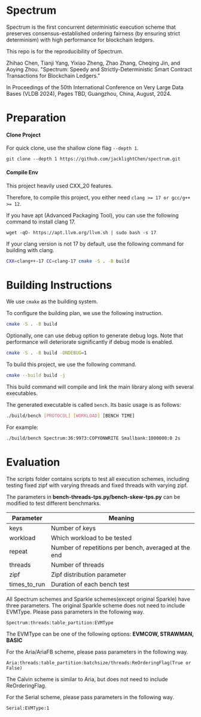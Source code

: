 # Spectrum

Spectrum is the first concurrent deterministic execution scheme that preserves consensus-established ordering fairness (by ensuring strict determinism) with high performance for blockchain ledgers.

This repo is for the reproducibility of Spectrum.

Zhihao Chen, Tianji Yang, Yixiao Zheng, Zhao Zhang, Cheqing Jin, and Aoying Zhou. "Spectrum: Speedy and Strictly-Deterministic Smart Contract Transactions for Blockchain Ledgers."

In Proceedings of the 50th International Conference on Very Large Data Bases (VLDB 2024), Pages TBD, Guangzhou, China, August, 2024.


# Preparation
#### Clone Project
For quick clone, use the shallow clone flag `--depth 1`.

```
git clone --depth 1 https://github.com/jacklightChen/spectrum.git
```
#### Compile Env
This project heavily used CXX_20 features. 

Therefore, to compile this project, you either need `clang >= 17 or gcc/g++ >= 12`. 

If you have apt (Advanced Packaging Tool), you can use the following command to install clang 17. 

```
wget -qO- https://apt.llvm.org/llvm.sh | sudo bash -s 17
```

If your clang version is not 17 by default, use the following command for building with clang. 

```sh
CXX=clang++-17 CC=clang-17 cmake -S . -B build
```

# Building Instructions

We use `cmake` as the building system.

To configure the building plan, we use the following instruction. 

```sh
cmake -S . -B build
```

Optionally, one can use debug option to generate debug logs. 
Note that performance will deteriorate significantly if debug mode is enabled. 

```sh
cmake -S . -B build -DNDEBUG=1
```

To build this project, we use the following command. 

```sh
cmake --build build -j
```

This build command will compile and link the main library along with several executables. 

The generated executable is called `bench`. Its basic usage is as follows:

```sh
./build/bench [PROTOCOL] [WORKLOAD] [BENCH TIME]
```

For example:

```sh
./build/bench Spectrum:36:9973:COPYONWRITE Smallbank:1000000:0 2s
```

# Evaluation

The scripts folder contains scripts to test all execution schemes, including testing fixed zipf with varying threads and fixed threads with varying zipf.

The parameters in **bench-threads-tps.py/bench-skew-tps.py** can be modified to test different benchmarks.

| Parameter    | Meaning                           |
| ------------ | --------------------------------- |
| keys         | Number of keys                     |
| workload     | Which workload to be tested        |
| repeat       | Number of repetitions per bench, averaged at the end |
| threads      | Number of threads                  |
| zipf         | Zipf distribution parameter        |
| times_to_run | Duration of each bench test        |

All Spectrum schemes and Sparkle schemes(except original Sparkle) have three parameters. The original Sparkle scheme does not need to include EVMType. Please pass parameters in the following way.

```
Spectrum:threads:table_partition:EVMType
```

The EVMType can be one of the following options: **EVMCOW, STRAWMAN, BASIC**


For the Aria/AriaFB scheme, please pass parameters in the following way.

```
Aria:threads:table_partition:batchsize/threads:ReOrderingFlag(True or False)
```

The Calvin scheme is similar to Aria, but does not need to include ReOrderingFlag.

For the Serial scheme, please pass parameters in the following way.

```
Serial:EVMType:1
```
